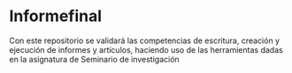 # Informefinal
Con este repositorio se validará las competencias de escritura, creación y ejecución de informes y artículos, haciendo uso de las herramientas dadas en la asignatura de Seminario de investigación
